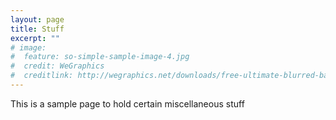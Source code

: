 ```yaml
---
layout: page
title: Stuff
excerpt: ""
# image:
#  feature: so-simple-sample-image-4.jpg
#  credit: WeGraphics
#  creditlink: http://wegraphics.net/downloads/free-ultimate-blurred-background-pack/
---
```


This is a sample page to hold certain miscellaneous stuff

